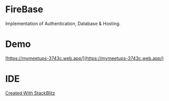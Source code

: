 # FireBase 
Implementation of Authentication, Database & Hosting.
 
# Demo
 [https://mymeetups-3743c.web.app/](https://mymeetups-3743c.web.app/)

# IDE
[Created With StackBlitz](https://stackblitz.com/edit/firebase-gtk-web-start-7yrzkj)
